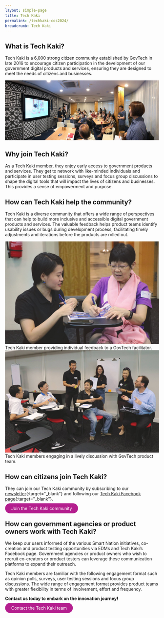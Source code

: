 ```yaml
---
layout: simple-page
title: Tech Kaki
permalink: /techkaki-cos2024/
breadcrumb: Tech Kaki
---
```


## What is Tech Kaki? 
Tech Kaki is a 6,000 strong citizen community established by GovTech in late 2016 to encourage citizen participation in the development of our government digital products and services, ensuring they are designed to meet the needs of citizens and businesses.

![Tech Kaki GovTech](/images/techkaki-large-group.png)

## Why join Tech Kaki?
As a Tech Kaki member, they enjoy early access to government products and services. They get to network with like-minded individuals and participate in user testing sessions, surveys and focus group discussions to shape the digital tools that will impact the lives of citizens and businesses. This provides a sense of empowerment and purpose. 

## How can Tech Kaki help the community?
Tech Kaki is a diverse community that offers a wide range of perspectives that can help to build more inclusive and accessible digital government products and services. The valuable feedback helps product teams identify usability issues or bugs during development process, facilitating timely adjustments and iterations before the products are rolled out.

<div class="row">
	<div class="col is-6">
		<figure style="margin:0;">
			<img src="/images/techkaki-indiv.png" alt="Tech Kaki member providing individual feedback to a GovTech facilitator"/>	
			<figcaption>Tech Kaki member providing individual feedback to a GovTech facilitator.</figcaption>
		</figure>
	</div>
	<div class="col is-6">
		<figure style="margin:0;">
			<img src="/images/techkaki-group.png" alt="Tech Kaki members engaging in a lively discussion with GovTech product team"/>
			<figcaption>Tech Kaki members engaging in a lively discussion with GovTech product team.</figcaption>
		</figure>
	</div>
</div>

## How can citizens join Tech Kaki?
They can join our Tech Kaki community by subscribing to our [newsletter](https://go.gov.sg/techkaki-cos){:target="_blank"} and following our [Tech Kaki Facebook page](https://www.facebook.com/TechKaki){:target="_blank"}.

<a href="https://go.gov.sg/techkaki-cos" target="_blank" style="background-color: #B41E8E; color: white; text-decoration: none; border-radius: 100px; padding-left: 20px; padding-right: 20px; padding-top:8px; padding-bottom:8px">Join the Tech Kaki community</a>

## How can government agencies or product owners work with Tech Kaki?
We keep our users informed of the various Smart Nation initiatives, co-creation and product testing opportunities via EDMs and Tech Kaki’s Facebook page. Government agencies or product owners who wish to recruit co-creators or product testers can leverage these communication platforms to expand their outreach.

Tech Kaki members are familiar with the following engagement format such as opinion polls, surveys, user testing sessions and focus group discussions. The wide range of engagement format provides product teams with greater flexibility in terms of involvement, effort and frequency.

**Contact us today to embark on the innovation journey!**

<a href="https://go.gov.sg/techkaki-gov-cos" target="_blank" style="background-color: #B41E8E; color: white; text-decoration: none; border-radius: 100px; padding-left: 20px; padding-right: 20px; padding-top:8px; padding-bottom:8px">Contact the Tech Kaki team</a>

